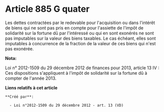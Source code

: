 # Article 885 G quater

Les dettes contractées par le redevable pour l'acquisition ou dans l'intérêt de biens qui ne sont pas pris en compte pour
l'assiette de l'impôt de solidarité sur la fortune dû par l'intéressé ou qui en sont exonérés ne sont pas imputables sur la
valeur des biens taxables. Le cas échéant, elles sont imputables à concurrence de la fraction de la valeur de ces biens qui
n'est pas exonérée.

**Nota:**

Loi n° 2012-1509 du 29 décembre 2012 de finances pour 2013, article 13 IV : Ces dispositions s'appliquent à l'impôt de
solidarité sur la fortune dû à compter de l'année 2013.

**Liens relatifs à cet article**

	**Créé par**:

	  - Loi n°2012-1509 du 29 décembre 2012 - art. 13 (VD)

